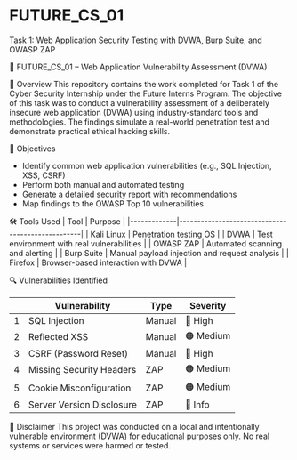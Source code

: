 # FUTURE_CS_01
Task 1: Web Application Security Testing with DVWA, Burp Suite, and OWASP ZAP


🔐 FUTURE_CS_01 – Web Application Vulnerability Assessment (DVWA)

📌 Overview
This repository contains the work completed for Task 1 of the Cyber Security Internship under the Future Interns Program. The objective of this task was to conduct a vulnerability assessment of a deliberately insecure web application (DVWA) using industry-standard tools and methodologies. The findings simulate a real-world penetration test and demonstrate practical ethical hacking skills.

🎯 Objectives
- Identify common web application vulnerabilities (e.g., SQL Injection, XSS, CSRF)
- Perform both manual and automated testing
- Generate a detailed security report with recommendations
- Map findings to the OWASP Top 10 vulnerabilities

🛠️ Tools Used
| Tool        | Purpose                                          |
|-------------|--------------------------------------------------|
| Kali Linux  | Penetration testing OS                           |
| DVWA        | Test environment with real vulnerabilities       |
| OWASP ZAP   | Automated scanning and alerting                  |
| Burp Suite  | Manual payload injection and request analysis    |
| Firefox     | Browser-based interaction with DVWA              |





 🔍 Vulnerabilities Identified

|    | Vulnerability            | Type   | Severity |
|----|--------------------------|--------|----------|
| 1  | SQL Injection            | Manual | 🔴 High   |
| 2  | Reflected XSS            | Manual | 🟠 Medium |
| 3  | CSRF (Password Reset)    | Manual | 🔴 High   |
| 4  | Missing Security Headers | ZAP    | 🟠 Medium |
| 5  | Cookie Misconfiguration  | ZAP    | 🟠 Medium |
| 6  | Server Version Disclosure| ZAP    | 🔵 Info   |




📢 Disclaimer
This project was conducted on a local and intentionally vulnerable environment (DVWA) for educational purposes only. No real systems or services were harmed or tested.


